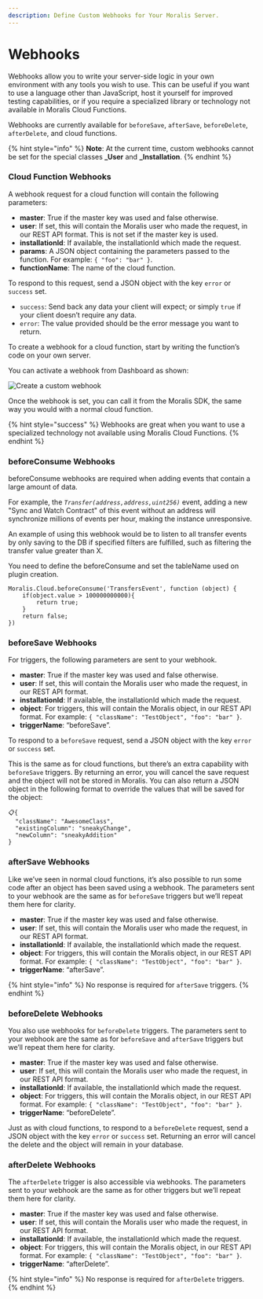 ```yaml
---
description: Define Custom Webhooks for Your Moralis Server.
---
```


# Webhooks

Webhooks allow you to write your server-side logic in your own environment with any tools you wish to use. This can be useful if you want to use a language other than JavaScript, host it yourself for improved testing capabilities, or if you require a specialized library or technology not available in Moralis Cloud Functions.&#x20;

Webhooks are currently available for `beforeSave`, `afterSave`, `beforeDelete`, `afterDelete`, and cloud functions.&#x20;

{% hint style="info" %}
**Note**: At the current time, custom webhooks cannot be set for the special classes **\_User** and **\_Installation**.
{% endhint %}

### Cloud Function Webhooks

A webhook request for a cloud function will contain the following parameters:

* **master**: True if the master key was used and false otherwise.
* **user**: If set, this will contain the Moralis user who made the request, in our REST API format. This is not set if the master key is used.
* **installationId**: If available, the installationId which made the request.
* **params**: A JSON object containing the parameters passed to the function. For example: `{ "foo": "bar" }`.
* **functionName**: The name of the cloud function.

To respond to this request, send a JSON object with the key `error` or `success` set.&#x20;

* `success`: Send back any data your client will expect; or simply `true` if your client doesn’t require any data.&#x20;
* `error`: The value provided should be the error message you want to return.

To create a webhook for a cloud function, start by writing the function’s code on your own server.

You can activate a webhook from Dashboard as shown:

![Create a custom webhook](../../.gitbook/assets/Moralis\_dashboard\_Webhook.png)

Once the webhook is set, you can call it from the Moralis SDK, the same way you would with a normal cloud function.

{% hint style="success" %}
Webhooks are great when you want to use a specialized technology not available using Moralis Cloud Functions.
{% endhint %}

### beforeConsume Webhooks

beforeConsume webhooks are required when adding events that contain a large amount of data.&#x20;

For example, the _`Transfer(address,address,uint256)`_ event, adding a new "Sync and Watch Contract" of this event without an address will synchronize millions of events per hour, making the instance unresponsive.

An example of using this webhook would be to listen to all transfer events by only saving to the DB if specified filters are fulfilled, such as filtering the transfer value greater than X.

You need to define the beforeConsume and set the tableName used on plugin creation.

```
Moralis.Cloud.beforeConsume('TransfersEvent', function (object) {
    if(object.value > 100000000000){
        return true;
    }
    return false;
})
```

### beforeSave Webhooks

For triggers, the following parameters are sent to your webhook.

* **master**: True if the master key was used and false otherwise.
* **user**: If set, this will contain the Moralis user who made the request, in our REST API format.
* **installationId**: If available, the installationId which made the request.
* **object**: For triggers, this will contain the Moralis object, in our REST API format. For example: `{ "className": "TestObject", "foo": "bar" }`.
* **triggerName**: “beforeSave”.

To respond to a `beforeSave` request, send a JSON object with the key `error` or `success` set.&#x20;

This is the same as for cloud functions, but there’s an extra capability with `beforeSave` triggers. By returning an error, you will cancel the save request and the object will not be stored in Moralis. You can also return a JSON object in the following format to override the values that will be saved for the object:

```
📋{
  "className": "AwesomeClass",
  "existingColumn": "sneakyChange",
  "newColumn": "sneakyAddition"
}
```

### afterSave Webhooks

Like we’ve seen in normal cloud functions, it’s also possible to run some code after an object has been saved using a webhook. The parameters sent to your webhook are the same as for `beforeSave` triggers but we’ll repeat them here for clarity.

* **master**: True if the master key was used and false otherwise.
* **user**: If set, this will contain the Moralis user who made the request, in our REST API format.
* **installationId**: If available, the installationId which made the request.
* **object**: For triggers, this will contain the Moralis object, in our REST API format. For example: `{ "className": "TestObject", "foo": "bar" }`.
* **triggerName**: “afterSave”.

{% hint style="info" %}
No response is required for `afterSave` triggers.
{% endhint %}

### beforeDelete Webhooks

You also use webhooks for `beforeDelete` triggers. The parameters sent to your webhook are the same as for `beforeSave` and `afterSave` triggers but we’ll repeat them here for clarity.

* **master**: True if the master key was used and false otherwise.
* **user**: If set, this will contain the Moralis user who made the request, in our REST API format.
* **installationId**: If available, the installationId which made the request.
* **object**: For triggers, this will contain the Moralis object, in our REST API format. For example: `{ "className": "TestObject", "foo": "bar" }`.
* **triggerName**: “beforeDelete”.

Just as with cloud functions, to respond to a `beforeDelete` request, send a JSON object with the key `error` or `success` set. Returning an error will cancel the delete and the object will remain in your database.

### afterDelete Webhooks

The `afterDelete` trigger is also accessible via webhooks. The parameters sent to your webhook are the same as for other triggers but we’ll repeat them here for clarity.

* **master**: True if the master key was used and false otherwise.
* **user**: If set, this will contain the Moralis user who made the request, in our REST API format.
* **installationId**: If available, the installationId which made the request.
* **object**: For triggers, this will contain the Moralis object, in our REST API format. For example: `{ "className": "TestObject", "foo": "bar" }`.
* **triggerName**: “afterDelete”.

{% hint style="info" %}
No response is required for `afterDelete` triggers.
{% endhint %}
